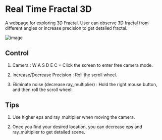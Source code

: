 # Real Time Fractal 3D

A webpage for exploring 3D Fractal. User can observe 3D fractal from different angles or increase precision to get detailed fractal.

![image](src/data/samples/0/0.png)

## Control

1. Camera : W A S D E C + Click the screen to enter free camera mode.

2. Increase/Decrease Precision : Roll the scroll wheel.

3. Eliminate noise (decrease ray_multiplier) : Hold the right mouse button, and then roll the scroll wheel.

## Tips

1. Use higher eps and ray_multiplier when moving the camera.
   
2. Once you find your desired location, you can decrease eps and ray_multiplier to get detailed scene.